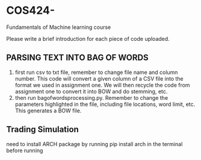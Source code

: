 # COS424-
Fundamentals of Machine learning course

Please write a brief introduction for each piece of code uploaded.


##  PARSING TEXT INTO BAG OF WORDS

1. first run csv to txt file, remember to change file name and column number. This code will convert a given column of a CSV file into the format we used in assignment one. We will then recycle the code from assignment one to convert it into BOW and do stemming, etc.
2. then run bagofwordsprocessing.py. Remember to change the parameters highlighted in the file, including file locations, word limit, etc. This generates a BOW file. 

## Trading Simulation
need to install ARCH package by running pip install arch in the terminal before running
